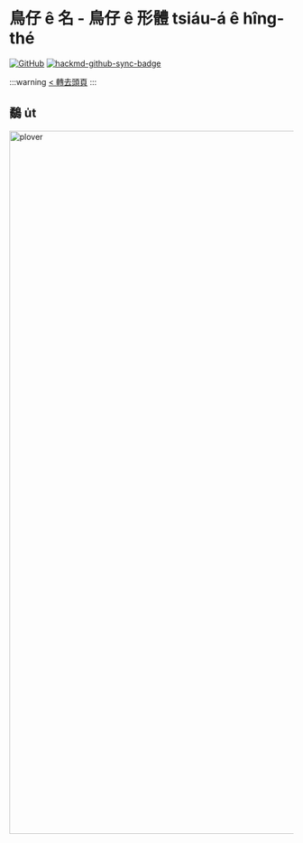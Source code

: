 # 鳥仔 ê 名 - 鳥仔 ê 形體 tsiáu-á ê hîng-thé

[![GitHub](https://img.shields.io/badge/GitHub-black?logo=github)](https://github.com/siansiansu/tsiau-a-e-mia)
[![hackmd-github-sync-badge](https://hackmd.io/jF7KDGz8Qg-AZ8O-r2n4OQ/badge)](https://hackmd.io/jF7KDGz8Qg-AZ8O-r2n4OQ)

:::warning
[< 轉去頭頁](https://hackmd.io/@siansiansu/Hy4VzNvha)
:::

## 鷸 u̍t

<img width="1245" alt="plover" src="https://github.com/siansiansu/tsiau-a-e-mia/assets/33391637/cecf0685-5a36-455f-a726-03b2a438fe72">